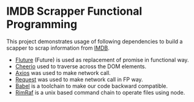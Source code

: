 # IMDB Scrapper Functional Programming

This project demonstrates usage of following dependencies to build a scapper to scrap information from [IMDB]("https://www.imdb.com/?ref_=nv_home").

- [Fluture]("https://github.com/fluture-js/Fluture") (Future) is used as replacement of promise in functional way.
- [Cheerio]("https://github.com/cheeriojs/cheerio") used to traverse across the DOM elements.
- [Axios]("https://github.com/axios/axios") was used to make network call.
- [Request]("https://github.com/request/request") was used to make network call in FP way.
- [Babel]("https://github.com/babel/babel") is a toolchain to make our code backward compatible.
- [RimRaf](https://github.com/isaacs/rimraf) is a unix based command chain to operate files using node.
